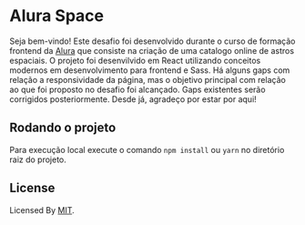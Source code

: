 # Alura Space

Seja bem-vindo! Este desafio foi desenvolvido durante o curso de formação frontend da [Alura](https://alura.com./) que consiste na criação de uma catalogo online de astros espaciais. O projeto foi desenvilvido em React utilizando conceitos modernos em desenvolvimento para frontend e Sass. Há alguns gaps com relação a responsividade da página, mas o objetivo principal com relação ao que foi proposto no desafio foi alcançado. Gaps existentes serão corrigidos posteriormente. Desde já, agradeço por estar por aqui!

## Rodando o projeto

Para execução local execute o comando `npm install` ou `yarn` no diretório raiz do projeto.

## License

Licensed By [MIT](/LICENSE).
